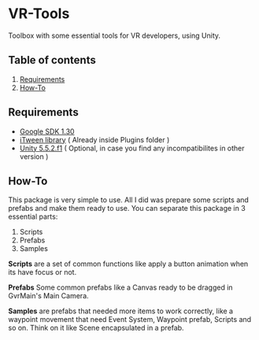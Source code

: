 # VR-Tools
Toolbox with some essential tools for VR developers, using Unity.

## Table of contents
1. [Requirements](#Requirements)
2. [How-To](#How-To)


## Requirements

- [Google SDK 1.30](https://drive.google.com/open?id=0B-TjGR3ZZurIZ25ZR0dCLVFUcEU) 
- [iTween library](https://www.assetstore.unity3d.com/en/#!/content/84) ( Already inside Plugins folder )
- [Unity 5.5.2.f1](http://netstorage.unity3d.com/unity/3829d7f588f3/Windows64EditorInstaller/UnitySetup64-5.5.2f1.exe?_ga=1.7772018.1352120246.1487345599) ( Optional, in case you find any incompatibilites in other version )

## How-To 
This package is very simple to use. All I did was prepare some scripts and prefabs and make them ready to use. You can separate this package in 3 essential parts:

1. Scripts
2. Prefabs
3. Samples

**Scripts** are a set of common functions like apply a button animation when its have focus or not.

**Prefabs** Some common prefabs like a Canvas ready to be dragged in GvrMain's Main Camera.

**Samples** are prefabs that needed more items to work correctly, like a waypoint movement that need Event System, Waypoint prefab, Scripts and so on. Think on it like Scene encapsulated in a prefab.
